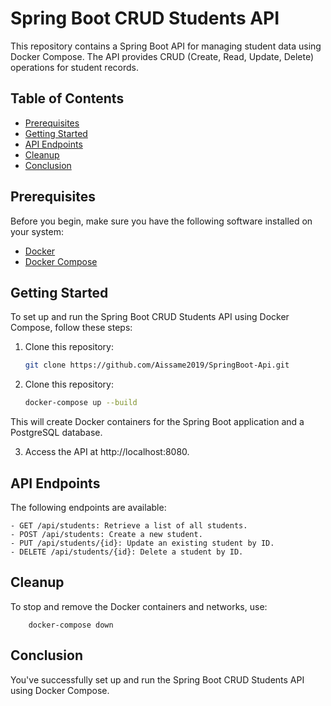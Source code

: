 # Spring Boot CRUD Students API

This repository contains a Spring Boot API for managing student data using Docker Compose. The API provides CRUD (Create, Read, Update, Delete) operations for student records.

## Table of Contents

- [Prerequisites](#prerequisites)
- [Getting Started](#getting-started)
- [API Endpoints](#api-endpoints)
- [Cleanup](#cleanup)
- [Conclusion](#conclusion)

## Prerequisites

Before you begin, make sure you have the following software installed on your system:

- [Docker](https://docs.docker.com/get-docker/)
- [Docker Compose](https://docs.docker.com/compose/install/)

## Getting Started

To set up and run the Spring Boot CRUD Students API using Docker Compose, follow these steps:

1. Clone this repository:

   ```bash
   git clone https://github.com/Aissame2019/SpringBoot-Api.git

2. Clone this repository:

    ```bash
    docker-compose up --build

This will create Docker containers for the Spring Boot application and a PostgreSQL database.

3. Access the API at http://localhost:8080.

    
## API Endpoints
The following endpoints are available:

    - GET /api/students: Retrieve a list of all students.
    - POST /api/students: Create a new student.
    - PUT /api/students/{id}: Update an existing student by ID.
    - DELETE /api/students/{id}: Delete a student by ID.


## Cleanup
To stop and remove the Docker containers and networks, use:
        
        docker-compose down



## Conclusion
You've successfully set up and run the Spring Boot CRUD Students API using Docker Compose.